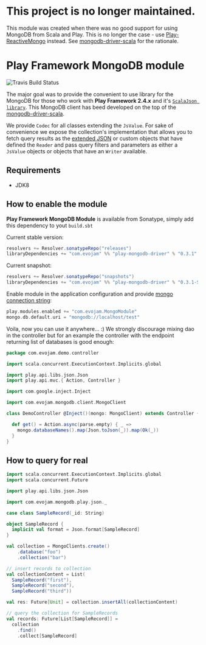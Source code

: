 # This project is no longer maintained.

This module was created when there was no good support for using MongoDB from
Scala and Play. This is no longer the case - use [Play-ReactiveMongo] instead.
See [mongodb-driver-scala](https://github.com/evojam/mongodb-driver-scala) for
the rationale.

[Play-ReactiveMongo]: https://github.com/ReactiveMongo/Play-ReactiveMongo



Play Framework MongoDB module
===========================

![Travis Build Status](https://travis-ci.org/evojam/play-mongodb-driver.svg)

The major goal was to provide the convenient to use library for the MongoDB for those who work with **Play Framework 2.4.x** and it's [`ScalaJson library`](https://www.playframework.com/documentation/2.4.x/ScalaJson). This MongoDB client has beed developed on the top of the [mongodb-driver-scala](https://github.com/evojam/mongodb-driver-scala).

We provide `Codec` for all classes extending the `JsValue`. For sake of convenience we expose the collection's implementation that allows you to fetch query results as the [extended JSON](http://docs.mongodb.org/manual/reference/mongodb-extended-json/) or custom objects that have defined the `Reader` and pass query filters and parameters as either a `JsValue` objects or objects that have an `Writer` available.

## Requirements

- JDK8

## How to enable the module

**Play Framework MongoDB Module** is available from Sonatype, simply add this dependency to yout `build.sbt`

Current stable version:

```scala
resolvers += Resolver.sonatypeRepo("releases")
libraryDependencies += "com.evojam" %% "play-mongodb-driver" % "0.3.1"
```

Current snapshot:

```scala
resolvers += Resolver.sonatypeRepo("snapshots")
libraryDependencies += "com.evojam" %% "play-mongodb-driver" % "0.3.1-SNAPSHOT"
```

Enable module in the application configuration and provide [mongo connection string](http://docs.mongodb.org/manual/reference/connection-string/):

```scala
play.modules.enabled += "com.evojam.MongoModule"
mongo.db.default.uri = "mongodb://localhost/test"
```

Voila, now you can use it anywhere... :) We strongly discourage mixing dao in the controller but for an example the controller with the endpoint returning list of databases is good enough:

```scala
package com.evojam.demo.controller

import scala.concurrent.ExecutionContext.Implicits.global

import play.api.libs.json.Json
import play.api.mvc.{ Action, Controller }

import com.google.inject.Inject

import com.evojam.mongodb.client.MongoClient

class DemoController @Inject()(mongo: MongoClient) extends Controller {

  def get() = Action.async(parse.empty) { _ =>
    mongo.databaseNames().map(Json.toJson(_)).map(Ok(_))
  }
}
```

## How to query for real

```scala
import scala.concurrent.ExecutionContext.Implicits.global
import scala.concurrent.Future

import play.api.libs.json.Json

import com.evojam.mongodb.play.json._

case class SampleRecord(_id: String)

object SampleRecord {
  implicit val format = Json.format[SampleRecord]
}

val collection = MongoClients.create()
    .database("foo")
    .collection("bar")

// insert records to collection
val collectionContent = List(
  SampleRecord("first"),
  SampleRecord("second"),
  SampleRecord("third"))

val res: Future[Unit] = collection.insertAll(collectionContent)

// query the collection for SampleRecords
val records: Future[List[SampleRecord]] =
  collection
    .find()
    .collect[SampleRecord]

```
